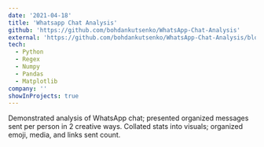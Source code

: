 ```yaml
---
date: '2021-04-18'
title: 'Whatsapp Chat Analysis'
github: 'https://github.com/bohdankutsenko/WhatsApp-Chat-Analysis'
external: 'https://github.com/bohdankutsenko/WhatsApp-Chat-Analysis/blob/main/WhatsApp%20Chat%20Analysis.ipynb'
tech:
  - Python
  - Regex
  - Numpy
  - Pandas
  - Matplotlib
company: ''
showInProjects: true
---
```


Demonstrated analysis of WhatsApp chat; presented organized messages sent per person in 2 creative ways. Collated stats into visuals; organized emoji, media, and links sent count.
